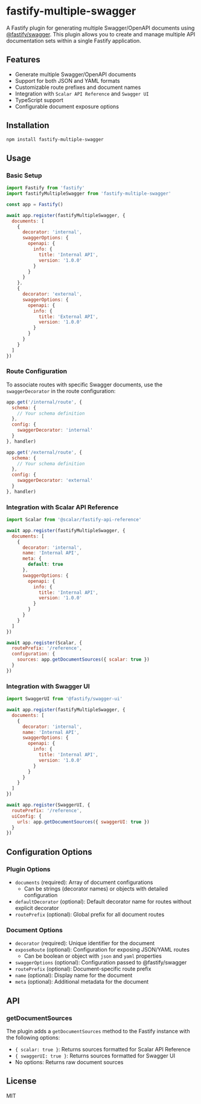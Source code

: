 # fastify-multiple-swagger

A Fastify plugin for generating multiple Swagger/OpenAPI documents using [@fastify/swagger](https://github.com/fastify/fastify-swagger). This plugin allows you to create and manage multiple API documentation sets within a single Fastify application.

## Features

- Generate multiple Swagger/OpenAPI documents
- Support for both JSON and YAML formats
- Customizable route prefixes and document names
- Integration with `Scalar API Reference` and `Swagger UI`
- TypeScript support
- Configurable document exposure options

## Installation

```bash
npm install fastify-multiple-swagger
```

## Usage

### Basic Setup

```javascript
import Fastify from 'fastify'
import fastifyMultipleSwagger from 'fastify-multiple-swagger'

const app = Fastify()

await app.register(fastifyMultipleSwagger, {
  documents: [
    {
      decorator: 'internal',
      swaggerOptions: {
        openapi: {
          info: {
            title: 'Internal API',
            version: '1.0.0'
          }
        }
      }
    },
    {
      decorator: 'external',
      swaggerOptions: {
        openapi: {
          info: {
            title: 'External API',
            version: '1.0.0'
          }
        }
      }
    }
  ]
})
```

### Route Configuration

To associate routes with specific Swagger documents, use the `swaggerDecorator` in the route configuration:

```javascript
app.get('/internal/route', {
  schema: {
    // Your schema definition
  },
  config: {
    swaggerDecorator: 'internal'
  }
}, handler)

app.get('/external/route', {
  schema: {
    // Your schema definition
  },
  config: {
    swaggerDecorator: 'external'
  }
}, handler)
```

### Integration with Scalar API Reference

```javascript
import Scalar from '@scalar/fastify-api-reference'

await app.register(fastifyMultipleSwagger, {
  documents: [
    {
      decorator: 'internal',
      name: 'Internal API',
      meta: {
        default: true
      },
      swaggerOptions: {
        openapi: {
          info: {
            title: 'Internal API',
            version: '1.0.0'
          }
        }
      }
    }
  ]
})

await app.register(Scalar, {
  routePrefix: '/reference',
  configuration: {
    sources: app.getDocumentSources({ scalar: true })
  }
})
```

### Integration with Swagger UI

```javascript
import SwaggerUI from '@fastify/swagger-ui'

await app.register(fastifyMultipleSwagger, {
  documents: [
    {
      decorator: 'internal',
      name: 'Internal API',
      swaggerOptions: {
        openapi: {
          info: {
            title: 'Internal API',
            version: '1.0.0'
          }
        }
      }
    }
  ]
})

await app.register(SwaggerUI, {
  routePrefix: '/reference',
  uiConfig: {
    urls: app.getDocumentSources({ swaggerUI: true })
  }
})
```

## Configuration Options

### Plugin Options

- `documents` (required): Array of document configurations
  - Can be strings (decorator names) or objects with detailed configuration
- `defaultDecorator` (optional): Default decorator name for routes without explicit decorator
- `routePrefix` (optional): Global prefix for all document routes

### Document Options

- `decorator` (required): Unique identifier for the document
- `exposeRoute` (optional): Configuration for exposing JSON/YAML routes
  - Can be boolean or object with `json` and `yaml` properties
- `swaggerOptions` (optional): Configuration passed to @fastify/swagger
- `routePrefix` (optional): Document-specific route prefix
- `name` (optional): Display name for the document
- `meta` (optional): Additional metadata for the document

## API

### getDocumentSources

The plugin adds a `getDocumentSources` method to the Fastify instance with the following options:

- `{ scalar: true }`: Returns sources formatted for Scalar API Reference
- `{ swaggerUI: true }`: Returns sources formatted for Swagger UI
- No options: Returns raw document sources

## License

MIT